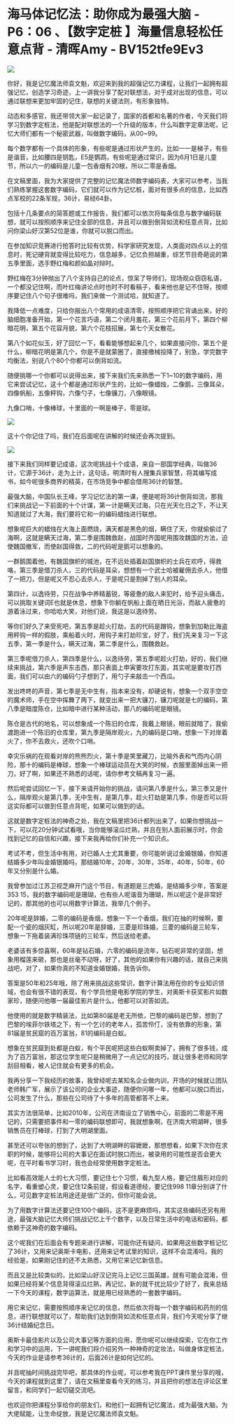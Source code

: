 # 海马体记忆法：助你成为最强大脑 - P6：06 、【数字定桩 】海量信息轻松任意点背 - 清晖Amy - BV152tfe9Ev3

![](img/90c00d1fd7f7e464446c556bae51cf9b_0.png)

你好，我是记忆魔法师袁文魁，欢迎来到我的超强记忆力课程，让我们一起拥有超强记忆，创造学习奇迹，上一讲我分享了配对联想法，对于成对出现的信息，可以通过联想来更加牢固的记住，联想的关键法则，有形象独特。

动态和多感官，我还带领大家一起记录了，国家的首都和名著的作者，今天我们将学习到数字定桩法，他是配对联想法的一个升级的版本，什么叫数字定章法呢，记忆大师们都有一个秘密武器，叫做数字编码，从00~99。

每个数字都有一个具体的形象，有些呢是通过形状产生的，比如一一是梯子，有些是谐音，比如腰四是钥匙，E5是鹦鹉，有些呢是通过常识，因为6月1日是儿童节，所以六一的编码是儿童一包香烟有20根，所以二零是香烟。

在文稿里面，我为大家提供了完整的记忆魔法师数字编码表，大家可以参考，当我们熟练掌握这套数字编码，它们就可以作为记忆桩，面对有很多点的信息，比如西点军校的22条军规，36计，易经64卦。

包括十几条要点的简答题或工作报告，我们都可以依次将每条信息与数字编码联想，就可以按照顺序来记住全部的信息，并且可以做到倒背如流和任意点背，比如问你梁山好汉第52位是谁，你就可以脱口而出。

在参加知识竞赛进行抢答时比较有优势，科学家研究发现，人类面对四点以上的信息时，死记硬背就变得比较吃力，信息越多，记忆负担越重，综艺节目奇葩说的第五季里面，选手野红梅和颜如晶对辩时。

野红梅在3分钟抛出了八个支持自己的论点，惊呆了导师们，现场观众窃窃私语，一个都没记住啊，而叶红梅讲论点时也时不时看稿子，看来他也是记不住呀，按顺序要记住八个句子很难吗，我们来做一个测试哈，就知道了。

我降低一点难度，只给你报出八个常用的成语清零，按照顺序把它背诵出来，好的脑细胞准备开始，第一个花言巧语，第二个闭月羞花，第三个花前月下，第四个柳暗花明，第五个花容月貌，第六个花枝招展，第七个天女散花。

第八个如花似玉，好了回忆一下，看看能够想起来几个，如果直接问你，第五个是什么，柳暗花明是第几个，你是不是就蒙圈了，直接缴械投降了，别急，学完数字均衡法，别说八个80个你都可以倒背如流。

随便挑哪一个你都可以说得出来，接下来我们先来熟悉一下1~10的数字编码，用它来尝试记忆，这十个都是通过形状产生的，比如一像蜡烛，二像鹅，三像耳朵，四像帆船，五像秤钩，六像勺子，七像镰刀，八像眼镜。

九像口哨，十像棒球，十里面的一啊是棒子，零是球。

![](img/90c00d1fd7f7e464446c556bae51cf9b_2.png)

这十个你记住了吗，我们在后面呢在讲解的时候还会再次提到。

![](img/90c00d1fd7f7e464446c556bae51cf9b_4.png)

接下来我们同样要记成语，这次呢挑战十个成语，来自一部国学经典，叫做36计，它源于36计，走为上计，这句话，明清时有人搜集兵家智慧，将其编写成书，如今呢很多商界的精英，在市场竞争中都会借用36计的智慧。

最强大脑，中国队长王峰，学习记忆法的第一课，便是呢将36计倒背如流，那我们来挑战记一下前面的十个计谋，第一计是瞒天过海，只在光天化日之下，不让天知道就过了大海，我们要将它和一的编码蜡烛进行联想。

想象呢巨大的蜡烛在大海上面燃烧，满天都是黑色的烟，瞒住了天，你就偷偷过了海啊，这就是瞒天过海，第二季是围魏救赵，战国时齐国呢用围攻魏国的方法，迫使魏国撤军，而使赵国得救，二的代码呢是鹅可以想象的。

一群鹅围着他，有魏国旗帜的城池，在不远处插着赵国旗帜的士兵在欢呼，得救咯，第三季是借刀杀人，三的代码是耳朵，想想有一个武士哈被雇佣去杀人，他借了一把刀，但是呢又不忍心去杀人，于是呢只是割掉了别人的耳朵。

第四计，以逸待劳，只在战争中养精蓄锐，等疲惫的敌人来犯时，给予迎头痛击，可以挑取关键词E也就是休息，想象下你躺在帆船上面在晒日光浴，而敌人疲惫的游着泳过来，你哈哈大笑，对他们说，我这是以逸待劳。

等你们好久了来受死吧，第五季是趁火打劫，五的代码是蹭钩，想象到加勒比海盗用秤钩一样的假肢，乘船着火时，用钩子来打劫珍宝，好了，我们先来复习一下这五季，第一季是什么，瞒天过海，第二季是什么，围魏救赵。

第三季呢借刀杀人，第四季是什么，以逸待劳，第五季呢趁火打劫，好的，我们继续来挑战，第六季是声东击西，那只表面上申寅要攻打东面，其实呢是要攻打西面，我们可以由六的编码勺子想到了，用勺子来敲击一个西瓜。

发出咚咚的声音，第七季是无中生有，指本来没有，却硬说有，想象一个双手空空的魔术师，手在空中挥舞了两下，就变出来一把大镰刀，镰刀呢就是七的编码，第八季是暗度陈仓，比如暗中进行某种活动，那八的编码呢是眼镜。

陈仓是古代的地名，可以想象成一个陈旧的仓库，我戴上眼镜，眼前就暗了，我偷渡跑进一个陈旧的仓库里，第九季是隔岸观火，九的编码是口哨，想象一下对岸着火了，你不去救火，还吹个口哨。

幸灾乐祸的在观看对岸的熊熊烈火，第十季是笑里藏刀，比喻外表和气而内心阴险，那十的编码是棒球，想象一个棒球运动员在大笑的时候，衣服里面掉出来一把刀，好了啊，如果还不熟悉的话呢，请你参考文稿再复习一遍。

然后呢尝试回忆一下，接下来请开始你的挑战，请问第八季是什么，第三季又是什么，隔岸观火是第几季，无中生有，是第几季，趁火打劫是第几季，你是否可以将这实际都可以做到任意点背呢，如果可以做到的话。

这就是数字定桩法的神奇之处，我在文稿里把36计都列出来了，如果你想挑战一下，可以花20分钟试试看哦，当你能够滚瓜烂熟，并且在别人面前展示时，你会找到记忆的自信和兴趣，接下来我再给你们补充一个知识点。

考试不考，但生活中有用，对已婚人士尤其重要，你可能听说过金婚银婚，你知道结婚多少年叫金婚银婚吗，那结婚10年，20年，30年，35年，40年，50年，60年又分别是什么婚。

我曾参加过江苏卫视芝麻开门这个节目，有道题是三虎婚，是结婚多少年，答案是353 15，我的数字编码呢是珊瑚，也有些人呢谐音为珊瑚，所以呢这个是非常好记的，那其他的也可以用数字计算法，我举几个例子。

20年呢是辞婚，二零的编码是香烟，想象一下一个香烟，我们在抽的时候啊，要配一个瓷的烟灰缸，所以呢20年是辞婚，三菱是珍珠婚，三菱的编码是三轮车，想象一下拖着装满珍珠项链的三轮车，然后送给老婆。

老婆该有多惊喜啊，60年是钻石婚，六零的编码是流年，钻石呢非常的坚固，想象用榴莲来砸，那也是丝毫不动呀，好了，其他的如果你有兴趣的话，就自己来挑战吧，对了，如果你真的不知道金婚银婚，我告诉你。

答案是50年和25年哦，除了用来挑战这些常识，数字计算法用在你的专业知识领域，也会有很不错的表现，有个学员他是电影学院的学生，对奥斯卡获奖影片如数家珍，随便问他哪一届最佳影片是什么，他都可以对答如流。

他使用的就是数字精装法，比如第80届是老无所依，巴黎的编码是巴黎，想到了巴黎的埃菲尔铁塔之下，有一个乞讨的老年人，孤苦伶仃，没有依靠的形象，第81届是贫民窟的百万富翁，81的编码是白蚁。

想象在贫民窟到处都是白蚁，有个平民呢把这些白蚁啊卖掉了，拥有了很多钱，成为了百万富翁，那这位学生呢只是稍微用了一点记忆的技巧，就让很多老师和同学刮目相看，被人记住就会有更多的机会。

我再分享一下我经历的故事，我曾经呢去某知名企业做内训，开场的时候就让团队老师韩广军，展示了该公司的企业大事迹，随便你问哪一年，他都可以脱口而出，公司发生了什么，那些在公司待了十多年的高管都答不上来。

其实方法很简单，比如2010年，公司在济南设立了销售中心，前面的二零是不用记的，只需要把事件和一零的编码联想即可，我就想象啊，在济南大明湖畔，很多销售员在打棒球，打到了大明湖里面。

甚至还可以夸张的想到了，达到了大明湖畔的容嬷嬷，那想想看，如果下次你在求职的时候，能够将公司的大事记在面试时脱口而出，被录用的可能性是否会更大呢，在平时看书学习时，我也会经常使用数字定桩法。

比如看高效能人士的七大习惯，要记住七个习惯，看九型人格，要记住眉形对应的名字，看重塑心灵，要记住12条前提，假设看道德经，要记住998 11章分别讲了什么，可见数字定桩法用途还是很广泛的，但你可能会说。

为了用数字计算法还要记住100个编码，这不是更麻烦吗，其实这些编码还另有用途，最强大脑记忆大师们挑战记忆上千个数字，以及日常生活中的电话和密码，都依赖于这神奇的数字编码。

这个呢我们在后面会有专题来进行讲解，可能你还有疑问，如果用这些数字桩记忆了36计，又用来记奥斯卡电影，还用来记考试里的知识，这样不会混淆吗，我的经验是，如果刚记住的还不太熟悉，又用它来记忆新信息。

而且又是比较类似的，比如梁山好汉记完马上记忆三国英雄，就有可能会混淆，但如果已经将某个信息背得滚瓜烂熟，再记忆，新的就干扰比较少了好了，我来总结一下今天的课程，数字运算法，就是用已经熟悉的一套数字编码。

用它来记忆，需要按照顺序来记忆的信息，然后依次将每一个数字编码和药剂的信息，进行联想就可以了，帮助我们达到倒背如流和任意点背，我们今天呢分享了继36计结婚纪念日。

奥斯卡最佳影片以及公司大事记等方面的应用，愿你呢可以继续探索，它在你工作和学习中的运用，下一讲呢我们将介绍另外一种神奇的定妆法，叫做身体定桩法，今天的作业是请参考36计的，后面26计是如何记忆的。

并且呢抽时间挑战完毕吧，那具体的作业呢，可以参考我在PPT课件里分享的哦，今天的课程就到这里了，请在文稿里查看今天的练习，并且把你的想法在评论区里留言，和同学们一起切磋交流吧。

也欢迎你把课程分享给你的朋友们，和他们一起拥有记忆魔法，成为最强大脑，为大佬赋能，让生命绽放，我是记忆魔法师袁文魁。

